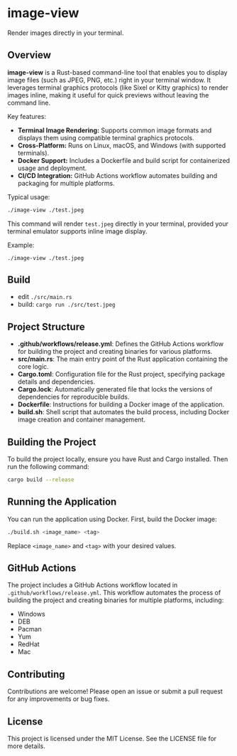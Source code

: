 # image-view

Render images directly in your terminal.

## Overview

**image-view** is a Rust-based command-line tool that enables you to display image files (such as JPEG, PNG, etc.) right in your terminal window. It leverages terminal graphics protocols (like Sixel or Kitty graphics) to render images inline, making it useful for quick previews without leaving the command line.

Key features:
- **Terminal Image Rendering:** Supports common image formats and displays them using compatible terminal graphics protocols.
- **Cross-Platform:** Runs on Linux, macOS, and Windows (with supported terminals).
- **Docker Support:** Includes a Dockerfile and build script for containerized usage and deployment.
- **CI/CD Integration:** GitHub Actions workflow automates building and packaging for multiple platforms.

Typical usage:

```bash
./image-view ./test.jpeg
```

This command will render `test.jpeg` directly in your terminal, provided your terminal emulator supports inline image display.

Example: 

```
./image-view ./test.jpeg
```

## Build

- edit `./src/main.rs`
- build: `cargo run ./src/test.jpeg`


## Project Structure
- **.github/workflows/release.yml**: Defines the GitHub Actions workflow for building the project and creating binaries for various platforms.
- **src/main.rs**: The main entry point of the Rust application containing the core logic.
- **Cargo.toml**: Configuration file for the Rust project, specifying package details and dependencies.
- **Cargo.lock**: Automatically generated file that locks the versions of dependencies for reproducible builds.
- **Dockerfile**: Instructions for building a Docker image of the application.
- **build.sh**: Shell script that automates the build process, including Docker image creation and container management.

## Building the Project
To build the project locally, ensure you have Rust and Cargo installed. Then run the following command:

```bash
cargo build --release
```

## Running the Application
You can run the application using Docker. First, build the Docker image:

```bash
./build.sh <image_name> <tag>
```

Replace `<image_name>` and `<tag>` with your desired values.

## GitHub Actions
The project includes a GitHub Actions workflow located in `.github/workflows/release.yml`. This workflow automates the process of building the project and creating binaries for multiple platforms, including:
- Windows
- DEB
- Pacman
- Yum
- RedHat
- Mac

## Contributing
Contributions are welcome! Please open an issue or submit a pull request for any improvements or bug fixes.

## License
This project is licensed under the MIT License. See the LICENSE file for more details.